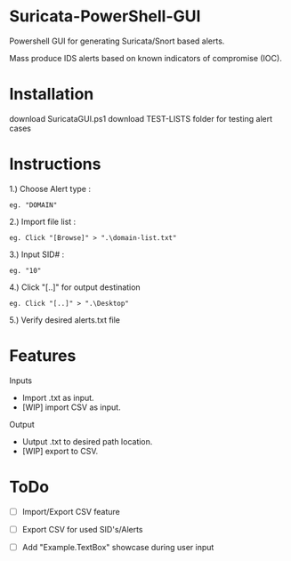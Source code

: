 # Suricata-PowerShell-GUI
Powershell GUI for generating Suricata/Snort based alerts.

Mass produce IDS alerts based on known indicators of compromise (IOC).

# Installation

download SuricataGUI.ps1
download TEST-LISTS folder for testing alert cases 





# Instructions

1.) Choose Alert type :

    eg. "DOMAIN"
    
2.) Import file list : 

    eg. Click "[Browse]" > ".\domain-list.txt"
    
3.) Input SID# :

    eg. "10"
    
4.) Click "[..]" for output destination

    eg. Click "[..]" > ".\Desktop"
    
5.) Verify desired alerts.txt file


# Features
  Inputs
  - Import .txt as input.
  - [WIP] import CSV as input.

  Output
  - Uutput .txt to desired path location.
  - [WIP] export to CSV.

# ToDo

  - [ ] Import/Export CSV feature
  
  - [ ] Export CSV for used SID's/Alerts
  
  - [ ] Add "Example.TextBox" showcase during user input




